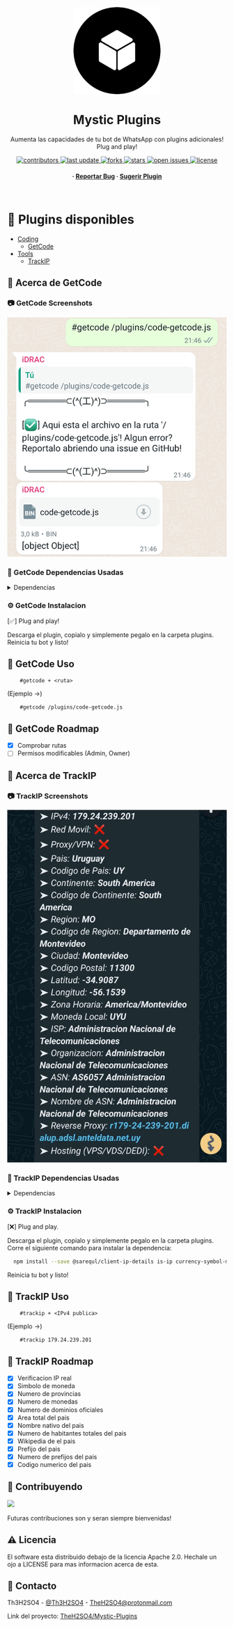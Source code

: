 <div align="center">

  <img src="assets/logo.png" alt="logo" width="200" height="auto" />
  <h1>Mystic Plugins</h1>
  
  <p>
    Aumenta las capacidades de tu bot de WhatsApp con plugins adicionales! Plug and play!
  </p>
  
  
<!-- Badges -->
<p>
  <a href="https://github.com/TheH2SO4/Mystic-Plugins/graphs/contributors">
    <img src="https://img.shields.io/github/contributors/TheH2SO4/Mystic-Plugins" alt="contributors" />
  </a>
  <a href="">
    <img src="https://img.shields.io/github/last-commit/TheH2SO4/Mystic-Plugins" alt="last update" />
  </a>
  <a href="https://github.com/TheH2SO4/Mystic-Plugins/network/members">
    <img src="https://img.shields.io/github/forks/TheH2SO4/Mystic-Plugins" alt="forks" />
  </a>
  <a href="https://github.com/TheH2SO4/Mystic-Plugins/stargazers">
    <img src="https://img.shields.io/github/stars/TheH2SO4/Mystic-Plugins" alt="stars" />
  </a>
  <a href="https://github.com/TheH2SO4/Mystic-Plugins/issues/">
    <img src="https://img.shields.io/github/issues/TheH2SO4/Mystic-Plugins" alt="open issues" />
  </a>
  <a href="https://github.com/TheH2SO4/Mystic-Plugins/blob/master/LICENSE">
    <img src="https://img.shields.io/github/license/TheH2SO4/Mystic-Plugins.svg" alt="license" />
  </a>
</p>
   
<h4>
    <!-- <a href="https://github.com/TheH2SO4/Mystic-Plugins/">View Demo</a>
  <span> · </span>
    <a href="https://github.com/TheH2SO4/Mystic-Plugins">Documentation</a> -->
  <span> · </span>
    <a href="https://github.com/TheH2SO4/Mystic-Plugins/issues/">Reportar Bug</a>
  <span> · </span>
    <a href="https://github.com/TheH2SO4/Mystic-Plugins/issues/">Sugerir Plugin</a>
  </h4>
</div>

<br />

# :notebook_with_decorative_cover: Plugins disponibles

- [Coding](#notebook_with_decorative_cover-plugins-disponibles)
  * [GetCode](#camera-getcode-screenshots)
- [Tools](#notebook_with_decorative_cover-plugins-disponibles)
  * [TrackIP](#camera-trackip-screenshots)
<!-- - [Usage](#eyes-usage)
- [Roadmap](#compass-roadmap)
- [Contributing](#wave-contributing)
  * [Code of Conduct](#scroll-code-of-conduct)
- [FAQ](#grey_question-faq)
- [License](#warning-license)
- [Contact](#handshake-contact)
- [Acknowledgements](#gem-acknowledgements) -->

## :star2: Acerca de GetCode


### :camera: GetCode Screenshots

<div align="center"> 
  <img src="./assets/code/getcode-1.jpg" alt="screenshot" />
</div>

### :space_invader: GetCode Dependencias Usadas

<details>
  <summary>Dependencias</summary>
  <ul>
    <li><a href="https://www.javascript.com/">JavaScript</a></li>
    <li><a href="https://nodejs.org/">NodeJs</a></li>
    <li><a href="https://www.npmjs.com/package/@adiwajshing/baileys">@Adiwajshing/Baileys</a></li>
    <li><a href="https://www.npmjs.com/package/fs">fs</a></li>
  </ul>
</details>

<!--
### :key: Environment Variables

To run this project, you will need to add the following environment variables to your .env file

`API_KEY`

`ANOTHER_API_KEY` -->

### :gear: GetCode Instalacion

[✅] Plug and play!

Descarga el plugin, copialo y simplemente pegalo en la carpeta plugins.
Reinicia tu bot y listo!

<!-- Usage -->
## :eyes: GetCode Uso

```
    #getcode + <ruta>

```

(Ejemplo ->)

```
    #getcode /plugins/code-getcode.js
```

## :compass: GetCode Roadmap

* [x] Comprobar rutas
* [ ] Permisos modificables (Admin, Owner)

## :star2: Acerca de TrackIP


### :camera: TrackIP Screenshots

<div align="center"> 
  <img src="./assets/tools/trackip-1.jpg" alt="screenshot" />
</div>

### :space_invader: TrackIP Dependencias Usadas

<details>
  <summary>Dependencias</summary>
  <ul>
    <li><a href="https://www.javascript.com/">JavaScript</a></li>
    <li><a href="https://nodejs.org/">NodeJs</a></li>
    <li><a href="https://www.npmjs.com/package/@adiwajshing/baileys">@Adiwajshing/Baileys</a></li>
    <li><a href="https://www.npmjs.com/package/@sarequl/client-ip-details">@Sarequl/Client-ip-details</a></li>
    <li><a href="https://www.npmjs.com/package/is-ip">Is-ip</a></li>
    <li><a href="https://www.npmjs.com/package/currency-symbol-map">Currency-symbol-map</a></li>
    <li><a href="https://www.npmjs.com/package/country-locale-map">Country-locale-map</a></li>
    <li><a href="https://www.npmjs.com/package/countryjs">Countryjs</a></li>
  </ul>
</details>

### :gear: TrackIP Instalacion

[❌] Plug and play.

Descarga el plugin, copialo y simplemente pegalo en la carpeta plugins.
  Corre el siguiente comando para instalar la dependencia:

```Bash
  npm install --save @sarequl/client-ip-details is-ip currency-symbol-map country-locale-map countryjs
```

Reinicia tu bot y listo!

<!-- Usage -->
## :eyes: TrackIP Uso

```
    #trackip + <IPv4 publica>
```

(Ejemplo ->)

```
    #trackip 179.24.239.201
```

## :compass: TrackIP Roadmap

* [x] Verificacion IP real
* [x] Simbolo de moneda
* [x] Numero de provincias
* [x] Numero de monedas
* [x] Numero de dominios oficiales
* [x] Area total del pais
* [x] Nombre nativo del pais
* [x] Numero de habitantes totales del pais
* [x] Wikipedia de el pais
* [x] Prefijo del pais
* [x] Numero de prefijos del pais
* [x] Codigo numerico del pais

<!-- Contributing -->
## :wave: Contribuyendo

<a href="https://github.com/TheH2SO4/Mystic-Plugins/graphs/contributors">
  <img src="https://contrib.rocks/image?repo=TheH2SO4/Mystic-Plugins" />
</a>


Futuras contribuciones son y seran siempre bienvenidas!


<!-- Code of Conduct -->
<!-- ### :scroll: Code of Conduct

Please read the [Code of Conduct](https://github.com/TheH2SO4/Mystic-Plugins/blob/master/CODE_OF_CONDUCT.md)

<!-- FAQ -->
<!-- ## :grey_question: FAQ

- Question 1

  + Answer 1

- Question 2

  + Answer 2


<!-- License -->
## :warning: Licencia

El software esta distribuido debajo de la licencia Apache 2.0. Hechale un ojo a LICENSE para mas informacion acerca de esta.


<!-- Contact -->
## :handshake: Contacto

Th3H2SO4 - [@Th3H2SO4](https://twitter.com/th3h2so4) - TheH2SO4@protonmail.com

Link del proyecto: [TheH2SO4/Mystic-Plugins](https://github.com/TheH2SO4/Mystic-Plugins)


<!-- Acknowledgments -->
<!-- ## :gem: Acknowledgements

Use this section to mention useful resources and libraries that you have used in your projects.

 - [Shields.io](https://shields.io/)
 - [Awesome README](https://github.com/matiassingers/awesome-readme)
 - [Emoji Cheat Sheet](https://github.com/ikatyang/emoji-cheat-sheet/blob/master/README.md#travel--places)
 - [Readme Template](https://github.com/othneildrew/Best-README-Template)
